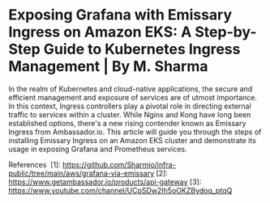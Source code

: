 # Exposing Grafana with Emissary Ingress on Amazon EKS: A Step-by-Step Guide to Kubernetes Ingress Management | By M. Sharma

In the realm of Kubernetes and cloud-native applications, the secure and efficient management and exposure of services are of utmost importance. In this context, Ingress controllers play a pivotal role in directing external traffic to services within a cluster. While Nginx and Kong have long been established options, there's a new rising contender known as Emissary Ingress from Ambassador.io.
This article will guide you through the steps of installing Emissary Ingress on an Amazon EKS cluster and demonstrate its usage in exposing Grafana and Prometheus services.



References 
[1]: https://github.com/Sharmio/infra-public/tree/main/aws/grafana-via-emissary
[2]: https://www.getambassador.io/products/api-gateway
[3]: https://www.youtube.com/channel/UCpSDw2Ih5oOKZBydoq_ptqQ

